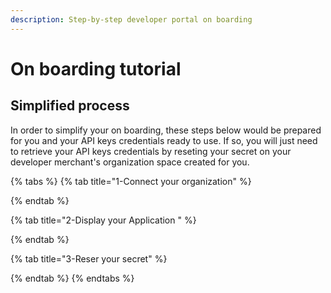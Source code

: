 ```yaml
---
description: Step-by-step developer portal on boarding
---
```


# On boarding tutorial

## Simplified process

In order to simplify your on boarding, these steps below would be prepared for you and your API keys credentials ready to use. If so, you will just need to retrieve your API keys credentials by reseting your secret on your developer merchant's organization space created for you.

{% tabs %}
{% tab title="1-Connect your organization" %}

{% endtab %}

{% tab title="2-Display your Application " %}

{% endtab %}

{% tab title="3-Reser your secret" %}

{% endtab %}
{% endtabs %}
